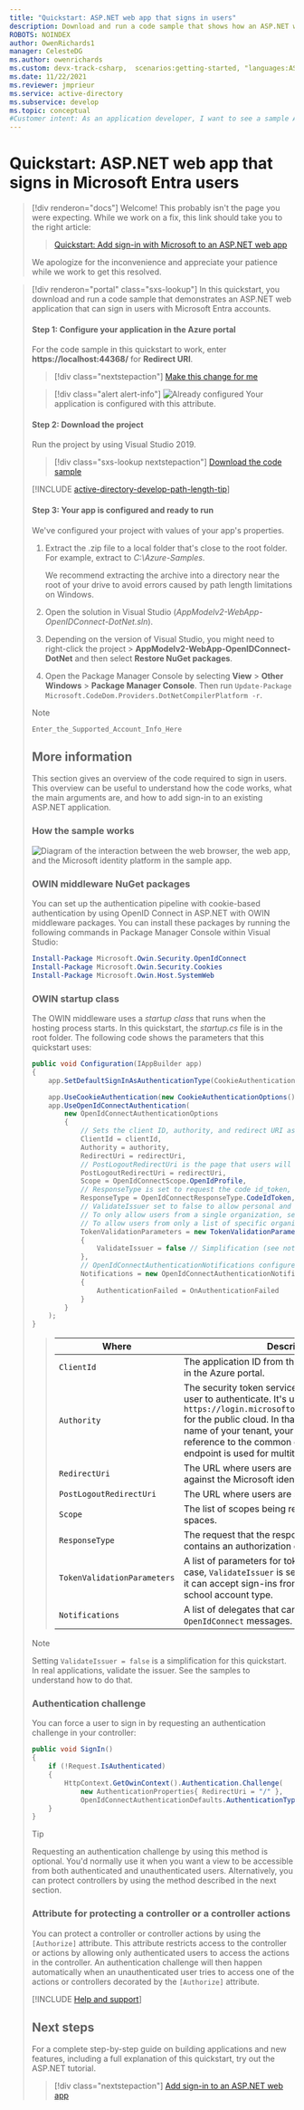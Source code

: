 ```yaml
---
title: "Quickstart: ASP.NET web app that signs in users"
description: Download and run a code sample that shows how an ASP.NET web app can sign in Microsoft Entra users.
ROBOTS: NOINDEX
author: OwenRichards1
manager: CelesteDG
ms.author: owenrichards
ms.custom: devx-track-csharp,  scenarios:getting-started, "languages:ASP.NET", mode-other
ms.date: 11/22/2021
ms.reviewer: jmprieur
ms.service: active-directory
ms.subservice: develop
ms.topic: conceptual
#Customer intent: As an application developer, I want to see a sample ASP.NET web app that can sign in Microsoft Entra users.
---
```


# Quickstart: ASP.NET web app that signs in Microsoft Entra users

> [!div renderon="docs"]
> Welcome! This probably isn't the page you were expecting. While we work on a fix, this link should take you to the right article:
>
> > [Quickstart: Add sign-in with Microsoft to an ASP.NET web app](quickstart-web-app-aspnet-sign-in.md)
> 
> We apologize for the inconvenience and appreciate your patience while we work to get this resolved.

> [!div renderon="portal" class="sxs-lookup"]
> In this quickstart, you download and run a code sample that demonstrates an ASP.NET web application that can sign in users with Microsoft Entra accounts.
> 
> #### Step 1: Configure your application in the Azure portal
> For the code sample in this quickstart to work, enter **https://localhost:44368/** for **Redirect URI**.
> 
> > [!div class="nextstepaction"]
> > [Make this change for me]()
> 
> > [!div class="alert alert-info"]
> > ![Already configured](media/quickstart-v2-aspnet-webapp/green-check.png) Your application is configured with this attribute.
> 
> #### Step 2: Download the project
> 
> Run the project by using Visual Studio 2019.
> > [!div class="sxs-lookup nextstepaction"]
> > [Download the code sample](https://github.com/AzureADQuickStarts/AppModelv2-WebApp-OpenIDConnect-DotNet/archive/master.zip)
> 
> [!INCLUDE [active-directory-develop-path-length-tip](./includes/error-handling-and-tips/path-length-tip.md)]
> 
> 
> #### Step 3: Your app is configured and ready to run
> We've configured your project with values of your app's properties.
> 
> 1. Extract the .zip file to a local folder that's close to the root folder. For example, extract to *C:\Azure-Samples*.
>    
>    We recommend extracting the archive into a directory near the root of your drive to avoid errors caused by path length limitations on Windows.
> 2. Open the solution in Visual Studio (*AppModelv2-WebApp-OpenIDConnect-DotNet.sln*).
> 3. Depending on the version of Visual Studio, you might need to right-click the project > **AppModelv2-WebApp-OpenIDConnect-DotNet** and then select **Restore NuGet packages**.
> 4. Open the Package Manager Console by selecting **View** > **Other Windows** > **Package Manager Console**. Then run `Update-Package Microsoft.CodeDom.Providers.DotNetCompilerPlatform -r`.
> 
> > [!NOTE]
> > `Enter_the_Supported_Account_Info_Here`
> 
> ## More information
> 
> This section gives an overview of the code required to sign in users. This overview can be useful to understand how the code works, what the main arguments are, and how to add sign-in to an existing ASP.NET application.
> 
> 
> ### How the sample works
> 
> ![Diagram of the interaction between the web browser, the web app, and the Microsoft identity platform in the sample app.](media/quickstart-v2-aspnet-webapp/aspnetwebapp-intro.svg)
> 
> ### OWIN middleware NuGet packages
> 
> You can set up the authentication pipeline with cookie-based authentication by using OpenID Connect in ASP.NET with OWIN middleware packages. You can install these packages by running the following commands in Package Manager Console within Visual Studio:
> 
> ```powershell
> Install-Package Microsoft.Owin.Security.OpenIdConnect
> Install-Package Microsoft.Owin.Security.Cookies
> Install-Package Microsoft.Owin.Host.SystemWeb
> ```
> 
> ### OWIN startup class
> 
> The OWIN middleware uses a *startup class* that runs when the hosting process starts. In this quickstart, the *startup.cs* file is in the root folder. The following code shows the parameters that this quickstart uses:
> 
> ```csharp
> public void Configuration(IAppBuilder app)
> {
>     app.SetDefaultSignInAsAuthenticationType(CookieAuthenticationDefaults.AuthenticationType);
> 
>     app.UseCookieAuthentication(new CookieAuthenticationOptions());
>     app.UseOpenIdConnectAuthentication(
>         new OpenIdConnectAuthenticationOptions
>         {
>             // Sets the client ID, authority, and redirect URI as obtained from Web.config
>             ClientId = clientId,
>             Authority = authority,
>             RedirectUri = redirectUri,
>             // PostLogoutRedirectUri is the page that users will be redirected to after sign-out. In this case, it's using the home page
>             PostLogoutRedirectUri = redirectUri,
>             Scope = OpenIdConnectScope.OpenIdProfile,
>             // ResponseType is set to request the code id_token, which contains basic information about the signed-in user
>             ResponseType = OpenIdConnectResponseType.CodeIdToken,
>             // ValidateIssuer set to false to allow personal and work accounts from any organization to sign in to your application
>             // To only allow users from a single organization, set ValidateIssuer to true and the 'tenant' setting in Web.> config to the tenant name
>             // To allow users from only a list of specific organizations, set ValidateIssuer to true and use the ValidIssuers parameter
>             TokenValidationParameters = new TokenValidationParameters()
>             {
>                 ValidateIssuer = false // Simplification (see note below)
>             },
>             // OpenIdConnectAuthenticationNotifications configures OWIN to send notification of failed authentications to > the OnAuthenticationFailed method
>             Notifications = new OpenIdConnectAuthenticationNotifications
>             {
>                 AuthenticationFailed = OnAuthenticationFailed
>             }
>         }
>     );
> }
> ```
> 
> > |Where  | Description |
> > |---------|---------|
> > | `ClientId`     | The application ID from the application registered in the Azure portal. |
> > | `Authority`    | The security token service (STS) endpoint for the user to authenticate. It's usually `https://login.microsoftonline.com/{tenant}/v2.0` for the public cloud. In that URL, *{tenant}* is the name of your tenant, your tenant ID, or `common` for a reference to the common endpoint. (The common endpoint is used for multitenant applications.) |
> > | `RedirectUri`  | The URL where users are sent after authentication against the Microsoft identity platform. |
> > | `PostLogoutRedirectUri`     | The URL where users are sent after signing off. |
> > | `Scope`     | The list of scopes being requested, separated by spaces. |
> > | `ResponseType`     | The request that the response from authentication contains an authorization code and an ID token. |
> > | `TokenValidationParameters`     | A list of parameters for token validation. In this case, `ValidateIssuer` is set to `false` to indicate that it can accept sign-ins from any personal, work, or school account type. |
> > | `Notifications`     | A list of delegates that can be run on `OpenIdConnect` messages. |
> 
> 
> > [!NOTE]
> > Setting `ValidateIssuer = false` is a simplification for this quickstart. In real applications, validate the issuer. See the samples to understand how to do that.
> 
> ### Authentication challenge
> 
> You can force a user to sign in by requesting an authentication challenge in your controller:
> 
> ```csharp
> public void SignIn()
> {
>     if (!Request.IsAuthenticated)
>     {
>         HttpContext.GetOwinContext().Authentication.Challenge(
>             new AuthenticationProperties{ RedirectUri = "/" },
>             OpenIdConnectAuthenticationDefaults.AuthenticationType);
>     }
> }
> ```
> 
> > [!TIP]
> > Requesting an authentication challenge by using this method is optional. You'd normally use it when you want a view to be accessible from both authenticated and unauthenticated users. Alternatively, you can protect controllers by using the method described in the next section.
> 
> ### Attribute for protecting a controller or a controller actions
> 
> You can protect a controller or controller actions by using the `[Authorize]` attribute. This attribute restricts access to the controller or actions by allowing only authenticated users to access the actions in the controller. An authentication challenge will then happen automatically when an unauthenticated user tries to access one of the actions or controllers decorated by the `[Authorize]` attribute.
> 
> [!INCLUDE [Help and support](./includes/error-handling-and-tips/help-support-include.md)]
> 
> ## Next steps
> 
> For a complete step-by-step guide on building applications and new features, including a full explanation of this quickstart, try out the ASP.NET tutorial.
> 
> > [!div class="nextstepaction"]
> > [Add sign-in to an ASP.NET web app](tutorial-web-app-dotnet-register-app.md)
